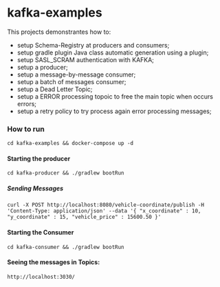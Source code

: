 # kafka-examples

This projects demonstrantes how to:
* setup Schema-Registry at producers and consumers;
* setup gradle plugin Java class automatic generation using a plugin;
* setup SASL_SCRAM authentication with KAFKA;
* setup a producer;
* setup a message-by-message consumer;
* setup a batch of messages consumer;
* setup a Dead Letter Topic;
* setup a ERROR processing topoic to free the main topic when occurs errors;
* setup a retry policy to try process again error processing messages;

### How to run 
```cd kafka-examples && docker-compose up -d```

#### Starting the producer
```cd kafka-producer && ./gradlew bootRun```

##### Sending Messages
```
curl -X POST http://localhost:8080/vehicle-coordinate/publish -H 'Content-Type: application/json' --data '{ "x_coordinate" : 10, "y_coordinate" : 15, "vehicle_price" : 15600.50 }'
```

#### Starting the Consumer
```cd kafka-consumer && ./gradlew bootRun```

#### Seeing the messages in Topics:

``` http://localhost:3030/ ```
